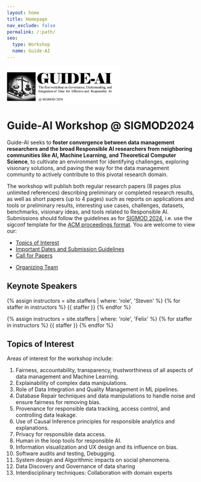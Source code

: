 ```yaml
---
layout: home
title: Homepage
nav_exclude: false
permalink: /:path/
seo:
  type: Workshop
  name: Guide-AI
---
```


<!--<img src="/assets/images/logo.png" width="800" height="100">-->
<!--<img src="/assets/images/guide-AI-logo1.png" height="200">-->
<img src="/assets/images/workshop_logo.png" height="100">

# **Guide-AI Workshop @ SIGMOD2024**

Guide-AI seeks to **foster convergence between data management researchers and the broad Responsible AI researchers from neighboring communities like AI, Machine Learning, and Theoretical Computer Science**, to cultivate an environment for identifying challenges, exploring visionary solutions, and paving the way for the data management community to actively contribute to this pivotal research domain. 

The workshop will publish both regular research papers (8 pages plus unlimited references) describing preliminary or completed research results, as well as short papers (up to 4 pages) such as reports on applications and tools or preliminary results, interesting use cases, challenges, datasets, benchmarks, visionary ideas, and tools related to Responsible AI. Submissions should follow the guidelines as for [SIGMOD 2024](https://2024.sigmod.org/), i.e. use the sigconf template for the [ACM proceedings format](https://www.acm.org/publications/proceedings-template). 
You are welcome to view our:

- [Topics of Interest](#topics-of-interest)
- [Important Dates and Submission Guidelines](#important-dates-and-submission-guidelines)
- [Call for Papers](#call-for-papers)
<!--- - [Invited Speakers](#invited-speakers) -->
<!--- - [Schedule](#schedule) -->
- [Organizing Team](#team)


## Keynote Speakers

{% assign instructors = site.staffers | where: 'role', 'Steven' %}
{% for staffer in instructors %}
{{ staffer }}
{% endfor %}

{% assign instructors = site.staffers | where: 'role', 'Felix' %}
{% for staffer in instructors %}
{{ staffer }}
{% endfor %}

## Topics of Interest

Areas of interest for the workshop include:

1. Fairness, accountability, transparency, trustworthiness of all aspects of data management and Machine Learning.
2. Explainability of complex data manipulations.
3. Role of Data Integration and Quality Management in ML pipelines.
4. Database Repair techniques and data manipulations to handle noise and ensure fairness for removing bias.
5. Provenance for responsible data tracking, access control, and controlling data leakage.
6. Use of Causal Inference principles for responsible analytics and explanations.
7. Privacy for responsible data access.
8. Human in the loop tools for responsible AI.
9. Information visualization and UX design and its influence on bias.
10. Software audits and testing, Debugging.
11. System design and Algorithmic impacts on social phenomena.
12. Data Discovery and Governance of data sharing
13. Interdisciplinary techniques: Collaboration with domain experts


<!---- 
## Keynote 1

[Steven Whang](https://stevenwhang.com)

### Title: Towards a Holistic Framework for Data-centric Responsible AI

### Abstract 

Responsible AI is becoming critical as AI is widely used in our everyday lives. Many companies that deploy AI publicly state that when training a model, we not only need to improve its accuracy, but also need to guarantee that the model does not discriminate against users (fairness), is resilient to noisy or poisoned data (robustness), protects personal information (privacy), and is interpretable (explainability) among others. In addition, these objectives are not only relevant to model training, but to all steps of machine learning starting from the data. A holy grail challenge is to support all of these objectives in one holistic framework that is also easy to use. To this end, I will give an overview of the data-centric responsible AI research in the Data Intelligence Lab at KAIST. I will first introduce fairness techniques throughout the machine learning process: fair model training using sample selection (ICLR’21), fair data labeling (VLDB’24, ACM SIGMOD’23), and fair data acquisition (ACM SIGMOD’21). Next, I will explain our works on other responsible AI objectives: fair and robust training (NeurIPS’21, ICML’20), privacy using disinformation (AAAI’23), and explainability-first clustering (AAAI’23). We believe we are just scratching the surface of a truly holistic solution and that many exciting challenges lie ahead.

#### Covered papers:

- Roh et al., "FairBatch: Batch Selection for Model Fairness", ICLR 2021
- Zhang et al., "iFlipper: Label Flipping for Individual Fairness", SIGMOD 2023
- Tae et al., “Falcon: Fair Active Learning using Multi-armed Bandits”, VLDB 2024
- Tae and Whang, "Slice Tuner: A Selective Data Acquisition Framework for Accurate and Fair Machine Learning Models", SIGMOD 2021
- Roh et al., "Sample Selection for Fair and Robust Training", NeurIPS 2021
- Heo and Whang, "Redactor: A Data-Centric and Individualized Defense against Inference Attacks", AAAI 2023
- Hwang and Whang, "XClusters: Explainability-first Clustering", AAAI 2023

### Bio

Steven Euijong Whang is an associate professor with tenure at KAIST EE and AI and leads the Data Intelligence Lab. His research interests include Responsible AI and Data-centric AI. He is an Associate Editor of IEEE TKDE (2023-2025), IEEE DE Bulletin (2023, 2024), and VLDB 2025. Previously he was a Research Scientist at Google Research and co-developed the data infrastructure of the TensorFlow Extended (TFX) machine learning platform. Steven received his Ph.D. in computer science in 2012 from Stanford University and his B.S. in computer science from KAIST in 2003. He was a Kwon Oh-Hyun Endowed Chair Professor (2020-2023) and received a Google AI Focused Research Award (2018, the first in Asia).


## Keynote 2

[Felix Naumann]([https://stevenwhang.com](https://hpi.de/naumann/people/felix-naumann.html))

### Title: Data Quality in the Age of AI

### Abstract 

Data quality comprises a large set of dimensions, covering many facets including simple statistics, syntactic problems, factual errors, and organizational and business aspects. With the current trend in data-oriented sciences and the increasing reliance on machine learning methods and AI systems, the challenges of poor data quality are ever more apparent. Even recent legislation, such as the EU AI Act, mentions data quality requirements for training data. With it, the notion of data quality extends to novel dimensions, such as fairness, diversity, or explainability. In the talk we shall highlight past research in this field and point out current challenges and research opportunities.



### Bio

Felix Naumann studied mathematics, economy, and computer sciences at the University of Technology in Berlin and completed his PhD thesis in the area of data quality at Humboldt University of Berlin in 2000. After a PostDoc position at the IBM Almaden Research Center working on data integration topics, he became assistant professor for information integration, again at the Humboldt-University of Berlin in 2003. Since 2006 he holds the chair for Information Systems at the Hasso Plattner Institute (HPI) at the University of Potsdam in Germany. He has been visiting researcher at QCRI, AT&T Research, IBM Research, and SAP. His research interests include data profiling, data quality and cleansing, and data integration, recorded in over 200 scientific publications. Next to numerous PC memberships for international conferences, he has organized several conferences in various roles, including VLDB 2021 as PC co-chair, and he is the Editor-in-Chief of the ACM Journal of Data and Information Quality (JDIQ).



## Panel Discussion: The Role of Data Management Research for Responsible AI

- Boris Glavic (University of Illinois at Chicago)
- Felix Naumann (Hasso Plattner Institute, University of Potsdam)
- Steven Whang (KAIST)
- Fatemeh Nargesian (University of Rochester)

## Schedule

TBD

## Important Dates and Submission Guidelines

{% for module in site.modules %}
{{ module }}
{% endfor %}

### Submission Guidelines

There are two tracks available in Guide-AI:

- Regular track (research and industrial papers; up to 8 pages, plus unlimited references)
- Short Papers (preliminary results, challenges, datasets, benchmarks, visionary solutions; up to 4 pages)

Authors will prepare their submissions according to the [ACM proceedings format](https://www.acm.org/publications/proceedings-template) consistent with the SIGMOD submission guidelines. Please use the latest ACM paper format with the sigconf template. Guide-AI has a double-blind review policy, thus **authors must not include their names and affiliations on the manuscript**.

**Submission website**: [https://cmt3.research.microsoft.com/GUIDEAI2024](https://cmt3.research.microsoft.com/GUIDEAI2024)

## Call for Papers

In light of recent advancements in data-driven technologies, AI is reshaping every aspect of human life and societies.
Such a versatile impact of this double-edged sword necessitates a careful understanding and implementation of these technologies to minimize their harms, while maximizing their benefits.
The foundation of AI lies in data; hence any successful attempt would require a conscientious to data in order to effectively address the issues at the root.
Conversely, most of the attempts have been on achieving responsible AI, given a dataset at hand, overlooking the role of its construction and assumptions.
This workshop is an attempt to fill this gap by giving a special attention to GUIDE AI, to govern, understand, and integrate data for effective and responsible AI.
This workshop specifically seeks to foster convergence between data management researchers and the broad Responsible AI researchers from neighboring communities like AI, Machine Learning, and Theoretical Computer Science, to cultivate an environment for identifying challenges, exploring visionary solutions, and paving the way for the data management community to actively contribute to this pivotal research domain. The workshop will provide a forum for:

- *Community Convergence*: Data management researchers have the expertise to address data related problems. They have been focused to solve technical and challenging data problems. As a result, elegant solutions are constantly proposed to develop efficient, effective, and scalable data systems. Responsibility, however, has not been a main research objective for meany of the researchers in this community. On the other hand, the responsible AI community may not have the proper expertise or interest to approach the problem at the data level. As a result, most of their focus have been on achieving responsibility at the model construction level. A main objective of this workshop is to converge these two communities together by inviting outstanding researchers both inside and outside the data management community to give keynote talks and to present their findings. This will enable to potential to initiate interesting cross-community discussions.
- *Identifying Challenges*: Facilitating exposure of data management researchers to responsible AI issues serves as a catalyst for identifying intricate data challenges, resulting in the discovery of innovative research within the data management community.
- *Exploring Visionary Solutions*: Beyond pinpointing the challenges, this workshop aims at identifying both visionary and in-depth solution by the data management researchers. We particularly hope to encourage the community to embrace responsibility as a first-class citizen in their research.


## Team

### Chairs

{% assign instructors = site.staffers | where: 'role', 'Co-Chair' %}
{% for staffer in instructors %}
{{ staffer }}
{% endfor %}

{% assign teaching_assistants = site.staffers | where: 'role', 'PC' %}
{% assign num_teaching_assistants = teaching_assistants | size %}
{% if num_teaching_assistants != 0 %}
## Program Committee

{% for staffer in teaching_assistants %}
{{ staffer }}
{% endfor %}
{% endif %}
